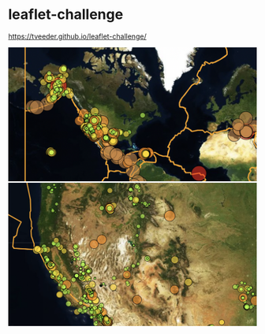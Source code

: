 # leaflet-challenge


https://tveeder.github.io/leaflet-challenge/



<img src="/images/alaska.png">


<img src="/images/westcoast.png">




